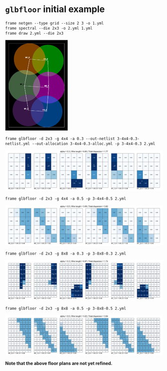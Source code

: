 # `glbfloor` initial example 

```
frame netgen --type grid --size 2 3 -o 1.yml
frame spectral --die 2x3 -o 2.yml 1.yml
frame draw 2.yml --die 2x3
```

<img src="2.gif" alt="spectral" style="width: 200px;"/>

```
frame glbfloor -d 2x3 -g 4x4 -a 0.3 --out-netlist 3-4x4-0.3-netlist.yml --out-allocation 3-4x4-0.3-alloc.yml -p 3-4x4-0.3 2.yml
```

![glbfloor-4x4-0.3-0](3-4x4-0.3-0.png)


```
frame glbfloor -d 2x3 -g 4x4 -a 0.5 -p 3-4x4-0.5 2.yml
```

![glbfloor-4x4-0.5-0](3-4x4-0.5-0.png)


```
frame glbfloor -d 2x3 -g 8x8 -a 0.3 -p 3-8x8-0.3 2.yml
```

![glbfloor-8x8-0.3-0](3-8x8-0.3-0.png)

```
frame glbfloor -d 2x3 -g 8x8 -a 0.5 -p 3-8x8-0.5 2.yml
```

![glbfloor-8x8-0.5-0](3-8x8-0.5-0.png)

**Note that the above floor plans are not yet refined.**